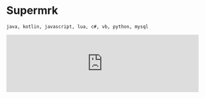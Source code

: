 # Supermrk
`java, kotlin, javascript, lua, c#, vb, python, mysql`

<div style="left: 0; width: 100%; height: 152px; position: relative;"><iframe src="https://open.spotify.com/embed/track/7t2j2tVVAjMhyGqEAgh3E8?utm_source=oembed" style="top: 0; left: 0; width: 100%; height: 100%; position: absolute; border: 0;" allowfullscreen allow="clipboard-write; encrypted-media; fullscreen; picture-in-picture;"></iframe></div>
